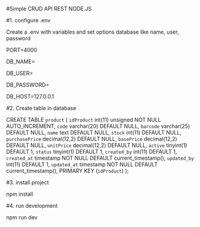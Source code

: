 #Simple CRUD API REST NODE.JS

#1. configure .env


 Create a .env with variables and set options database like name, user, password
 
PORT=4000

DB_NAME=

DB_USER=

DB_PASSWORD=

DB_HOST=127.0.0.1



#2. Create table in database

CREATE TABLE `product` (
  `idProduct` int(11) unsigned NOT NULL AUTO_INCREMENT,
  `code` varchar(20) DEFAULT NULL,
  `barcode` varchar(25) DEFAULT NULL,
  `name` text DEFAULT NULL,
  `stock` int(11) DEFAULT NULL,
  `purchasePrice` decimal(12,2) DEFAULT NULL,
  `basePrice` decimal(12,2) DEFAULT NULL,
  `unitPrice` decimal(12,2) DEFAULT NULL,
  `active` tinyint(1) DEFAULT 1,
  `status` tinyint(1) DEFAULT 1,
  `created_by` int(11) DEFAULT 1,
  `created_at` timestamp NOT NULL DEFAULT current_timestamp(),
  `updated_by` int(11) DEFAULT 1,
  `updated_at` timestamp NOT NULL DEFAULT current_timestamp(),
  PRIMARY KEY (`idProduct`)
); 

#3. install project

npm install

#4. run development

npm run dev
